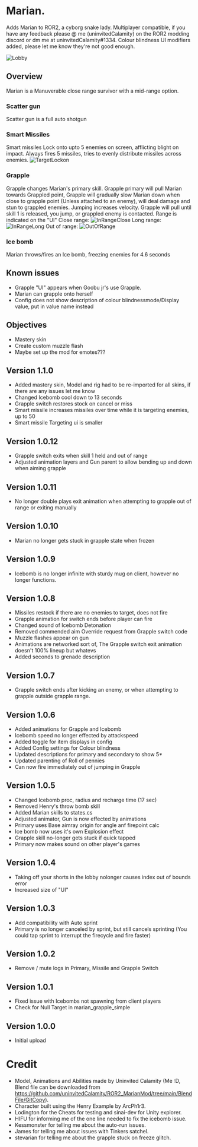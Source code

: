 # Marian.

Adds Marian to ROR2, a cyborg snake lady.
Multiplayer compatible, if you have any feedback please @ me (uninvitedCalamity) on the ROR2 modding discord or dm me at uninvitedCalamity#1334.
Colour blindness UI modifiers added, please let me know they're not good enough.

![Lobby](https://raw.githubusercontent.com/uninvitedCalamity/ROR2_MarianMod/main/Images/20231204190434_1.jpg?token=GHSAT0AAAAAACLFR6QDVL6CULB2GEYSHXSKZLOFUIQ)

## Overview

Marian is a Manuverable close range survivor with a mid-range option.

### Scatter gun
Scatter gun is a full auto shotgun

### Smart Missiles
Smart missiles Lock onto upto 5 enemies on screen, afflicting blight on impact.
Always fires 5 missiles, tries to evenly distribute missiles across enemies.
![TargetLockon](https://raw.githubusercontent.com/uninvitedCalamity/ROR2_MarianMod/main/Images/20231204190516_1.jpg?token=GHSAT0AAAAAACLFR6QCMXN63PE4CZK2PXOGZLOFVAQ)

### Grapple
Grapple changes Marian's primary skill.
Grapple primary will pull Marian towards Grappled point, Grapple will gradually slow Marian down when close to grapple point (Unless attached to an enemy), will deal damage and stun to grappled enemies.
Jumping increases velocity.
Grapple will pull until skill 1 is released, you jump, or grappled enemy is contacted.
Range is indicated on the "UI"
Close range:
![InRangeClose](https://raw.githubusercontent.com/uninvitedCalamity/ROR2_MarianMod/main/Images/20231204195612_1.jpg)
Long range:
![InRangeLong](https://raw.githubusercontent.com/uninvitedCalamity/ROR2_MarianMod/main/Images/20231204195610_1.jpg)
Out of range:
![OutOfRange](https://github.com/uninvitedCalamity/ROR2_MarianMod/blob/main/Images/20231204195618_1.jpg)

### Ice bomb
Marian throws/fires an Ice bomb, freezing enemies for 4.6 seconds

## Known issues
- Grapple "UI" appears when Goobu jr's use Grapple.
- Marian can grapple onto herself
- Config does not show description of colour blindnessmode/Display value, put in value name instead

## Objectives
- Mastery skin
- Create custom muzzle flash
- Maybe set up the mod for emotes???

## Version 1.1.0
- Added mastery skin, Model and rig had to be re-imported for all skins, if there are any issues let me know
- Changed Icebomb cool down to 13 seconds
- Grapple switch restores stock on cancel or miss
- Smart missile increases missiles over time while it is targeting enemies, up to 50
- Smart missile Targeting ui is smaller

## Version 1.0.12
- Grapple switch exits when skill 1 held and out of range
- Adjusted animation layers and Gun parent to allow bending up and down when aiming grapple

## Version 1.0.11
- No longer double plays exit animation when attempting to grapple out of range or exiting manually

## Version 1.0.10
- Marian no longer gets stuck in grapple state when frozen

## Version 1.0.9
- Icebomb is no longer infinite with sturdy mug on client, however no longer functions.

## Version 1.0.8
- Missiles restock if there are no enemies to target, does not fire
- Grapple animation for switch ends before player can fire
- Changed sound of Icebomb Detonation
- Removed commended aim Override request from Grapple switch code
- Muzzle flashes appear on gun
- Animations are networked sort of, The Grapple switch exit animation doesn't 100% lineup but whatevs
- Added seconds to grenade description

## Version 1.0.7
- Grapple switch ends after kicking an enemy, or when attempting to grapple outside grapple range.

## Version 1.0.6
- Added animations for Grapple and Icebomb
- Icebomb speed no longer effected by attackspeed
- Added toggle for item displays in config
- Added Config settings for Colour blindness
- Updated descriptions for primary and secondary to show 5*<damage>
- Updated parenting of Roll of pennies
- Can now fire immediately out of jumping in Grapple

## Version 1.0.5
- Changed Icebomb proc, radius and recharge time (17 sec)
- Removed Henry's throw bomb skill
- Added Marian skills to states.cs
- Adjusted animator, Gun is now effected by animations
- Primary uses Base aimray origin for angle anf firepoint calc
- Ice bomb now uses it's own Explosion effect
- Grapple skill no-longer gets stuck if quick tapped
- Primary now makes sound on other player's games

## Version 1.0.4
- Taking off your shorts in the lobby nolonger causes index out of bounds error
- Increased size of "UI"

## Version 1.0.3
- Add compatibility with Auto sprint
- Primary is no longer canceled by sprint, but still cancels sprinting (You could tap sprint to interrupt the firecycle and fire faster)

## Version 1.0.2
- Remove / mute logs in Primary, Missile and Grapple Switch

## Version 1.0.1
- Fixed issue with Icebombs not spawning from client players
- Check for Null Target in marian_grapple_simple

## Version 1.0.0
- Initial upload

# Credit
- Model, Animations and Abilities made by Uninvited Calamity (Me :D, Blend file can be downloaded from https://github.com/uninvitedCalamity/ROR2_MarianMod/tree/main/BlendFile/GitCopy).
- Character built using the Henry Example by ArcPh1r3.
- Lodington for the Cheats for testing and sinai-dev for Unity explorer.
- HIFU for informing me of the one line needed to fix the icebomb issue.
- Kessmonster for telling me about the auto-run issues.
- James for telling me about issues with Tinkers satchel.
- stevarian for telling me about the grapple stuck on freeze glitch.
